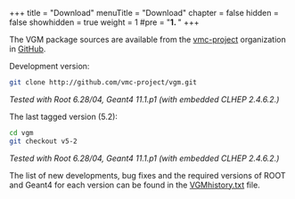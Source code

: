+++
title = "Download"
menuTitle = "Download"
chapter = false
hidden = false
showhidden = true
weight = 1
#pre = "<b>1. </b>"
+++

The VGM package sources are available from the [vmc-project](https://github.com/vmc-project) organization in [GitHub](https://github.com/).

Development version:
```bash 
git clone http://github.com/vmc-project/vgm.git
```

*Tested with Root 6.28/04, Geant4 11.1.p1 (with embedded CLHEP 2.4.6.2.)*


The last tagged version (5.2):

```bash
cd vgm
git checkout v5-2
```

*Tested with Root 6.28/04, Geant4 11.1.p1 (with embedded CLHEP 2.4.6.2.)*

The list of new developments, bug fixes and the required versions of ROOT and Geant4 for each version can be found in the [VGMhistory.txt](https://github.com/vmc-project/vgm/blob/master/doc/VGMhistory.txt) file.
